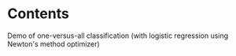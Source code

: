 # Contents

Demo of one-versus-all classification (with logistic regression using Newton's method optimizer)

